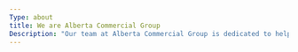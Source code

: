 ```yaml
---
Type: about
title: We are Alberta Commercial Group
Description: "Our team at Alberta Commercial Group is dedicated to helping our clients prospect, advise and\r\n\ndirect them through the complexities of the commercial market.\r\n\nOur combined experience of over 35+ years in Calgary and area allows us significant firsthand\r\n\nexperience of the ups and downs of the commercial market and insight into future trends.\r\n\nWhether clients are actively purchasing, selling, leasing/pre-leasing (existing/new builds) and/or\r\n\ndiversifying their portfolio in land, industrial, retail, office, businesses of any size, we are ready!\r\n\nLet our team help coordinate with you through your next venture and rest assure that we are\r\n\nservice and client-oriented! We look forward to making your next maneuver, a smooth and\r\n\nseamless process!"
---
```


